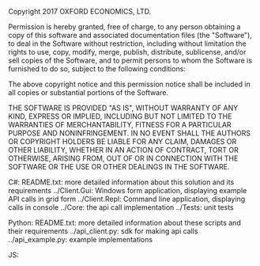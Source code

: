 Copyright 2017 OXFORD ECONOMICS, LTD.

Permission is hereby granted, free of charge, to any person obtaining a copy of this software and associated documentation files (the "Software"), to deal in the Software without restriction, including without limitation the rights to use, copy, modify, merge, publish, distribute, sublicense, and/or sell copies of the Software, and to permit persons to whom the Software is furnished to do so, subject to the following conditions:

The above copyright notice and this permission notice shall be included in all copies or substantial portions of the Software.

THE SOFTWARE IS PROVIDED "AS IS", WITHOUT WARRANTY OF ANY KIND, EXPRESS OR IMPLIED, INCLUDING BUT NOT LIMITED TO THE WARRANTIES OF MERCHANTABILITY, FITNESS FOR A PARTICULAR PURPOSE AND NONINFRINGEMENT. IN NO EVENT SHALL THE AUTHORS OR COPYRIGHT HOLDERS BE LIABLE FOR ANY CLAIM, DAMAGES OR OTHER LIABILITY, WHETHER IN AN ACTION OF CONTRACT, TORT OR OTHERWISE, ARISING FROM, OUT OF OR IN CONNECTION WITH THE SOFTWARE OR THE USE OR OTHER DEALINGS IN THE SOFTWARE.

C#:
  README.txt: more detailed information about this solution and its requirements
  ../Client.Gui: Windows form application, displaying example API calls in grid form
  ../Client.Repl: Command line application, displaying calls in console
  ../Core: the api call implementation
  ../Tests: unit tests

Python:
  README.txt: more detailed information about these scripts and their requirements
  ../api_client.py: sdk for making api calls
  ../api_example.py: example implementations
  
JS:
